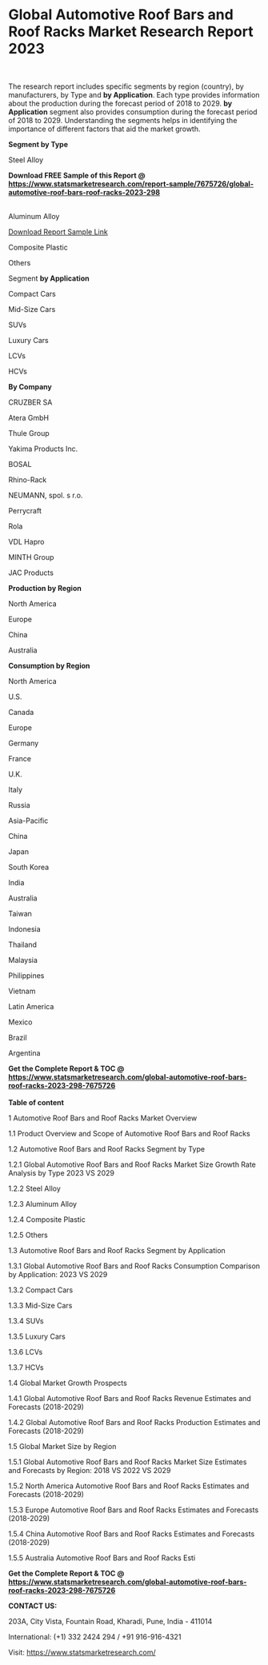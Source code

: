 <h1>Global Automotive Roof Bars and Roof Racks Market Research Report 2023</h1><br/><p>The research report includes specific segments by region (country), by manufacturers, by Type and <strong>by Application</strong>. Each type provides information about the production during the forecast period of 2018 to 2029. <strong>by Application</strong> segment also provides consumption during the forecast period of 2018 to 2029. Understanding the segments helps in identifying the importance of different factors that aid the market growth.</p><p><strong>Segment by Type</strong></p><p>Steel Alloy</p><div><b>Download FREE Sample of this Report @ <a href="https://www.statsmarketresearch.com/download-free-sample/7675726/global-automotive-roof-bars-roof-racks-2023-298">https://www.statsmarketresearch.com/report-sample/7675726/global-automotive-roof-bars-roof-racks-2023-298</a></b></div><br><p>Aluminum Alloy</p><p><a href="https://www.statsmarketresearch.com/download-free-sample/7675726/global-automotive-roof-bars-roof-racks-2023-298">Download Report Sample Link</a></p><p>Composite Plastic</p><p>Others</p><p>Segment <strong>by Application</strong></p><p>Compact Cars</p><p>Mid-Size Cars</p><p>SUVs</p><p>Luxury Cars</p><p>LCVs</p><p>HCVs</p><p><strong>By Company</strong></p><p>CRUZBER SA</p><p>Atera GmbH</p><p>Thule Group</p><p>Yakima Products Inc.</p><p>BOSAL</p><p>Rhino-Rack</p><p>NEUMANN, spol. s r.o.</p><p>Perrycraft</p><p>Rola</p><p>VDL Hapro</p><p>MINTH Group</p><p>JAC Products</p><p><strong>Production by Region</strong></p><p>North America</p><p>Europe</p><p>China</p><p>Australia</p><p><strong>Consumption by Region</strong></p><p>North America</p><p>U.S.</p><p>Canada</p><p>Europe</p><p>Germany</p><p>France</p><p>U.K.</p><p>Italy</p><p>Russia</p><p>Asia-Pacific</p><p>China</p><p>Japan</p><p>South Korea</p><p>India</p><p>Australia</p><p>Taiwan</p><p>Indonesia</p><p>Thailand</p><p>Malaysia</p><p>Philippines</p><p>Vietnam</p><p>Latin America</p><p>Mexico</p><p>Brazil</p><p>Argentina</p><div><b>Get the Complete Report & TOC @ <a href="https://www.statsmarketresearch.com/global-automotive-roof-bars-roof-racks-2023-298-7675726">https://www.statsmarketresearch.com/global-automotive-roof-bars-roof-racks-2023-298-7675726</a></b></div><br><b>Table of content</b><p>1 Automotive Roof Bars and Roof Racks Market Overview<br />
 
  1.1 Product Overview and Scope of Automotive Roof Bars and Roof Racks<br />
 
  1.2 Automotive Roof Bars and Roof Racks Segment by Type<br />
 
  1.2.1 Global Automotive Roof Bars and Roof Racks Market Size Growth Rate Analysis by Type 2023 VS 2029<br />
 
  1.2.2 Steel Alloy<br />
 
  1.2.3 Aluminum Alloy<br />
 
  1.2.4 Composite Plastic<br />
 
  1.2.5 Others<br />
 
  1.3 Automotive Roof Bars and Roof Racks Segment by Application<br />
 
  1.3.1 Global Automotive Roof Bars and Roof Racks Consumption Comparison by Application: 2023 VS 2029<br />
 
  1.3.2 Compact Cars<br />
 
  1.3.3 Mid-Size Cars<br />
 
  1.3.4 SUVs<br />
 
  1.3.5 Luxury Cars<br />
 
  1.3.6 LCVs<br />
 
  1.3.7 HCVs<br />
 
  1.4 Global Market Growth Prospects<br />
 
  1.4.1 Global Automotive Roof Bars and Roof Racks Revenue Estimates and Forecasts (2018-2029)<br />
 
  1.4.2 Global Automotive Roof Bars and Roof Racks Production Estimates and Forecasts (2018-2029)<br />
 
  1.5 Global Market Size by Region<br />
 
  1.5.1 Global Automotive Roof Bars and Roof Racks Market Size Estimates and Forecasts by Region: 2018 VS 2022 VS 2029<br />
 
  1.5.2 North America Automotive Roof Bars and Roof Racks Estimates and Forecasts (2018-2029)<br />
 
  1.5.3 Europe Automotive Roof Bars and Roof Racks Estimates and Forecasts (2018-2029)<br />
 
  1.5.4 China Automotive Roof Bars and Roof Racks Estimates and Forecasts (2018-2029)<br />
 
  1.5.5 Australia Automotive Roof Bars and Roof Racks Esti<br><div><b>Get the Complete Report & TOC @ <a href="https://www.statsmarketresearch.com/global-automotive-roof-bars-roof-racks-2023-298-7675726">https://www.statsmarketresearch.com/global-automotive-roof-bars-roof-racks-2023-298-7675726</a></b></div></p>
 
 <b>CONTACT US:</b><br>
 
 203A, City Vista, Fountain Road, Kharadi, Pune, India - 411014 <br>
 
 International: (+1) 332 2424 294 / +91 916-916-4321<br>
 
 Visit: <a href="https://www.statsmarketresearch.com/">https://www.statsmarketresearch.com/</a>
 
 <br>
